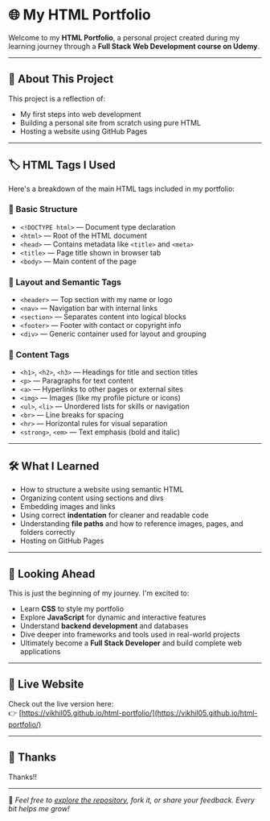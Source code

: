# 🌐 My HTML Portfolio

Welcome to my **HTML Portfolio**, a personal project created during my learning journey through a **Full Stack Web Development course on Udemy**.

---

## 📖 About This Project

This project is a reflection of:

- My first steps into web development
- Building a personal site from scratch using pure HTML
- Hosting a website using GitHub Pages

---

## 🏷️ HTML Tags I Used

Here's a breakdown of the main HTML tags included in my portfolio:

### 🔹 Basic Structure

- `<!DOCTYPE html>` — Document type declaration  
- `<html>` — Root of the HTML document  
- `<head>` — Contains metadata like `<title>` and `<meta>`  
- `<title>` — Page title shown in browser tab  
- `<body>` — Main content of the page  

### 🔹 Layout and Semantic Tags

- `<header>` — Top section with my name or logo  
- `<nav>` — Navigation bar with internal links  
- `<section>` — Separates content into logical blocks  
- `<footer>` — Footer with contact or copyright info  
- `<div>` — Generic container used for layout and grouping  

### 🔹 Content Tags

- `<h1>`, `<h2>`, `<h3>` — Headings for title and section titles  
- `<p>` — Paragraphs for text content  
- `<a>` — Hyperlinks to other pages or external sites  
- `<img>` — Images (like my profile picture or icons)  
- `<ul>`, `<li>` — Unordered lists for skills or navigation  
- `<br>` — Line breaks for spacing  
- `<hr>` — Horizontal rules for visual separation  
- `<strong>`, `<em>` — Text emphasis (bold and italic)  

---

## 🛠 What I Learned

- How to structure a website using semantic HTML  
- Organizing content using sections and divs  
- Embedding images and links  
- Using correct **indentation** for cleaner and readable code  
- Understanding **file paths** and how to reference images, pages, and folders correctly  
- Hosting on GitHub Pages  

---

## 🎯 Looking Ahead

This is just the beginning of my journey. I'm excited to:

- Learn **CSS** to style my portfolio  
- Explore **JavaScript** for dynamic and interactive features  
- Understand **backend development** and databases  
- Dive deeper into frameworks and tools used in real-world projects  
- Ultimately become a **Full Stack Developer** and build complete web applications  

---

## 🚀 Live Website

Check out the live version here:  
👉 [https://vikhil05.github.io/html-portfolio/](https://vikhil05.github.io/html-portfolio/)

---

## 🙌 Thanks

Thanks!!

---

🔗 *Feel free to [explore the repository](https://github.com/vikhil05/html-portfolio), fork it, or share your feedback. Every bit helps me grow!*
